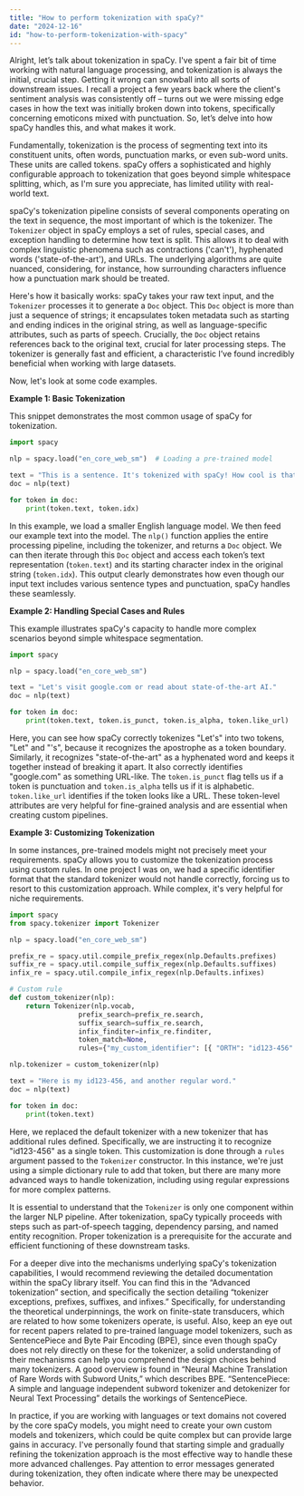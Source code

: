 ```yaml
---
title: "How to perform tokenization with spaCy?"
date: "2024-12-16"
id: "how-to-perform-tokenization-with-spacy"
---
```


Alright, let’s talk about tokenization in spaCy. I've spent a fair bit of time working with natural language processing, and tokenization is always the initial, crucial step. Getting it wrong can snowball into all sorts of downstream issues. I recall a project a few years back where the client's sentiment analysis was consistently off – turns out we were missing edge cases in how the text was initially broken down into tokens, specifically concerning emoticons mixed with punctuation. So, let’s delve into how spaCy handles this, and what makes it work.

Fundamentally, tokenization is the process of segmenting text into its constituent units, often words, punctuation marks, or even sub-word units. These units are called tokens. spaCy offers a sophisticated and highly configurable approach to tokenization that goes beyond simple whitespace splitting, which, as I'm sure you appreciate, has limited utility with real-world text.

spaCy's tokenization pipeline consists of several components operating on the text in sequence, the most important of which is the tokenizer. The `Tokenizer` object in spaCy employs a set of rules, special cases, and exception handling to determine how text is split. This allows it to deal with complex linguistic phenomena such as contractions ('can't'), hyphenated words ('state-of-the-art'), and URLs. The underlying algorithms are quite nuanced, considering, for instance, how surrounding characters influence how a punctuation mark should be treated.

Here's how it basically works: spaCy takes your raw text input, and the `Tokenizer` processes it to generate a `Doc` object. This `Doc` object is more than just a sequence of strings; it encapsulates token metadata such as starting and ending indices in the original string, as well as language-specific attributes, such as parts of speech. Crucially, the `Doc` object retains references back to the original text, crucial for later processing steps. The tokenizer is generally fast and efficient, a characteristic I’ve found incredibly beneficial when working with large datasets.

Now, let's look at some code examples.

**Example 1: Basic Tokenization**

This snippet demonstrates the most common usage of spaCy for tokenization.

```python
import spacy

nlp = spacy.load("en_core_web_sm")  # Loading a pre-trained model

text = "This is a sentence. It's tokenized with spaCy! How cool is that?"
doc = nlp(text)

for token in doc:
    print(token.text, token.idx)
```
In this example, we load a smaller English language model. We then feed our example text into the model. The `nlp()` function applies the entire processing pipeline, including the tokenizer, and returns a `Doc` object. We can then iterate through this `Doc` object and access each token’s text representation (`token.text`) and its starting character index in the original string (`token.idx`). This output clearly demonstrates how even though our input text includes various sentence types and punctuation, spaCy handles these seamlessly.

**Example 2: Handling Special Cases and Rules**

This example illustrates spaCy's capacity to handle more complex scenarios beyond simple whitespace segmentation.

```python
import spacy

nlp = spacy.load("en_core_web_sm")

text = "Let's visit google.com or read about state-of-the-art AI."
doc = nlp(text)

for token in doc:
    print(token.text, token.is_punct, token.is_alpha, token.like_url)

```

Here, you can see how spaCy correctly tokenizes "Let's" into two tokens, "Let" and "'s", because it recognizes the apostrophe as a token boundary. Similarly, it recognizes "state-of-the-art" as a hyphenated word and keeps it together instead of breaking it apart. It also correctly identifies "google.com" as something URL-like. The `token.is_punct` flag tells us if a token is punctuation and `token.is_alpha` tells us if it is alphabetic. `token.like_url` identifies if the token looks like a URL. These token-level attributes are very helpful for fine-grained analysis and are essential when creating custom pipelines.

**Example 3: Customizing Tokenization**

In some instances, pre-trained models might not precisely meet your requirements. spaCy allows you to customize the tokenization process using custom rules. In one project I was on, we had a specific identifier format that the standard tokenizer would not handle correctly, forcing us to resort to this customization approach. While complex, it's very helpful for niche requirements.

```python
import spacy
from spacy.tokenizer import Tokenizer

nlp = spacy.load("en_core_web_sm")

prefix_re = spacy.util.compile_prefix_regex(nlp.Defaults.prefixes)
suffix_re = spacy.util.compile_suffix_regex(nlp.Defaults.suffixes)
infix_re = spacy.util.compile_infix_regex(nlp.Defaults.infixes)

# Custom rule
def custom_tokenizer(nlp):
    return Tokenizer(nlp.vocab,
                 prefix_search=prefix_re.search,
                 suffix_search=suffix_re.search,
                 infix_finditer=infix_re.finditer,
                 token_match=None,
                 rules={"my_custom_identifier": [{ "ORTH": "id123-456" }]})

nlp.tokenizer = custom_tokenizer(nlp)

text = "Here is my id123-456, and another regular word."
doc = nlp(text)

for token in doc:
    print(token.text)
```

Here, we replaced the default tokenizer with a new tokenizer that has additional rules defined. Specifically, we are instructing it to recognize "id123-456" as a single token. This customization is done through a `rules` argument passed to the `Tokenizer` constructor. In this instance, we're just using a simple dictionary rule to add that token, but there are many more advanced ways to handle tokenization, including using regular expressions for more complex patterns.

It is essential to understand that the `Tokenizer` is only one component within the larger NLP pipeline. After tokenization, spaCy typically proceeds with steps such as part-of-speech tagging, dependency parsing, and named entity recognition. Proper tokenization is a prerequisite for the accurate and efficient functioning of these downstream tasks.

For a deeper dive into the mechanisms underlying spaCy's tokenization capabilities, I would recommend reviewing the detailed documentation within the spaCy library itself. You can find this in the “Advanced tokenization” section, and specifically the section detailing “tokenizer exceptions, prefixes, suffixes, and infixes.” Specifically, for understanding the theoretical underpinnings, the work on finite-state transducers, which are related to how some tokenizers operate, is useful. Also, keep an eye out for recent papers related to pre-trained language model tokenizers, such as SentencePiece and Byte Pair Encoding (BPE), since even though spaCy does not rely directly on these for the tokenizer, a solid understanding of their mechanisms can help you comprehend the design choices behind many tokenizers. A good overview is found in “Neural Machine Translation of Rare Words with Subword Units,” which describes BPE. “SentencePiece: A simple and language independent subword tokenizer and detokenizer for Neural Text Processing” details the workings of SentencePiece.

In practice, if you are working with languages or text domains not covered by the core spaCy models, you might need to create your own custom models and tokenizers, which could be quite complex but can provide large gains in accuracy. I've personally found that starting simple and gradually refining the tokenization approach is the most effective way to handle these more advanced challenges. Pay attention to error messages generated during tokenization, they often indicate where there may be unexpected behavior.
